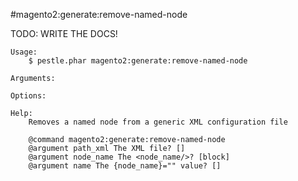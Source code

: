 #magento2:generate:remove-named-node

TODO: WRITE THE DOCS!
    
    Usage: 
        $ pestle.phar magento2:generate:remove-named-node
    
    Arguments:
    
    Options:
    
    Help:
        Removes a named node from a generic XML configuration file
        
        @command magento2:generate:remove-named-node
        @argument path_xml The XML file? []
        @argument node_name The <node_name/>? [block]
        @argument name The {node_name}="" value? []
    
    
    